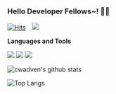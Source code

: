 ### Hello Developer Fellows~! 👨‍💻 <br/>
[![Hits](https://hits.seeyoufarm.com/api/count/incr/badge.svg?url=https%3A%2F%2Fgithub.com%2Fcwadven%2Fhit-counter&count_bg=%2379C83D&title_bg=%23555555&icon=&icon_color=%23E7E7E7&title=hits&edge_flat=false)](https://hits.seeyoufarm.com)
<a href="https://cwadven.github.io/">
    <img 
        src="http://img.shields.io/badge/-Tech%20Blog-655ced?style=flat&logo=github&link=https://cwadven.github.io/"
        style="height : auto; margin-left : 10px; margin-right : 10px;"/>
</a>

**Languages and Tools**  

<code><img src="https://img.shields.io/badge/python%20-%2314354C.svg?&style=for-the-badge&logo=python&logoColor=white"/></code>
<code><img src="https://img.shields.io/badge/django%20-%23092E20.svg?&style=for-the-badge&logo=django&logoColor=white"/></code>
<code><img src="https://img.shields.io/badge/git%20-%23F05033.svg?&style=for-the-badge&logo=git&logoColor=white"/></code>

![cwadven's github stats](https://github-readme-stats.vercel.app/api?username=cwadven&show_icons=true&count_private=true&theme=buefy)

![Top Langs](https://github-readme-stats.vercel.app/api/top-langs/?username=cwadven&layout=compact&hide_border=true)

<!--
**cwadven/cwadven** is a ✨ _special_ ✨ repository because its `README.md` (this file) appears on your GitHub profile.

Here are some ideas to get you started:

- 🔭 I’m currently working on ...
- 🌱 I’m currently learning ...
- 👯 I’m looking to collaborate on ...
- 🤔 I’m looking for help with ...
- 💬 Ask me about ...
- 📫 How to reach me: ...
- 😄 Pronouns: ...
- ⚡ Fun fact: ...
-->
